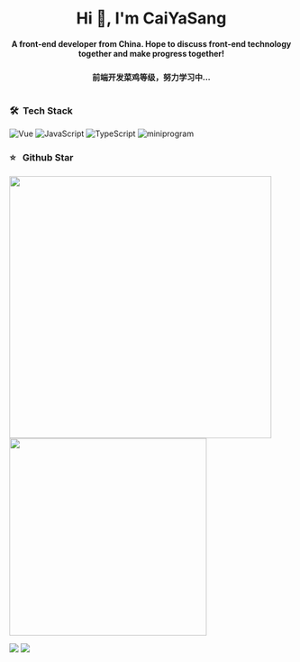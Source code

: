 <h1 align="center">Hi 👋, I'm CaiYaSang</h1>
<h4 align="center" >A front-end developer from China. Hope to discuss front-end technology together and make progress together!<h3>
<h4 align="center">前端开发菜鸡等级，努力学习中...</h4>
<h1></h1>

### 🛠 &nbsp;Tech Stack

![Vue](https://img.shields.io/badge/-Vue-333333?style=flat&logo=vue.js)
![JavaScript](https://img.shields.io/badge/-JavaScript-333333?style=flat&logo=javascript)
![TypeScript](https://img.shields.io/badge/-TypeScript-333333?style=flat&logo=typescript)
![miniprogram](https://img.shields.io/badge/-Miniprogram-333333?style=flat&logo=wechat)

### ⭐️ &nbsp; Github Star

<img   width="465;height: 195px;"  src='https://github-readme-stats.vercel.app/api?username=CaiYaSang&bg_color=30,e96443,904e95&title_color=fff&text_color=fff'></img>
    <img   width="350px;height: 195px;" src='https://github-readme-stats.vercel.app/api/top-langs/?username=CaiYaSang&layout=compact'></img>

<!-- ![Top Langs](https://github-readme-stats.vercel.app/api/top-langs/?username=CaiYaSang&layout=compact) -->

<!-- ![Node.js](https://img.shields.io/badge/-Node-333333?style=flat&logo=node.js)
![Koa.js](https://img.shields.io/badge/-Koa2-333333?style=flat&logo=koa.js)
 -->

![](https://raw.githubusercontent.com/CaiYaSang/github-stats-transparent/output/generated/overview.svg)
![](https://raw.githubusercontent.com/CaiYaSang/github-stats-transparent/output/generated/languages.svg)
